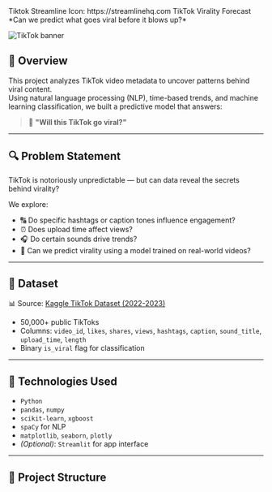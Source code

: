 # <svg xmlns="http://www.w3.org/2000/svg" fill="none" viewBox="0 0 14 14" id="Tiktok--Streamline-Flex" height="14" width="14">
  <desc>
    Tiktok Streamline Icon: https://streamlinehq.com
  </desc>
  <g id="tiktok">
    <path id="Subtract" fill="#000000" fill-rule="evenodd" d="M3.65727 0.474686C4.73112 0.35499 5.85168 0.25 7 0.25s2.26888 0.10499 3.3427 0.224686c1.672 0.186363 3.0154 1.528614 3.1946 3.203594 0.1143 1.0683 0.2127 2.18136 0.2127 3.32172 0 1.14035 -0.0984 2.25341 -0.2127 3.3217 -0.1792 1.675 -1.5226 3.0173 -3.1946 3.2036C9.26888 13.645 8.14832 13.75 7 13.75c-1.14832 0 -2.26888 -0.105 -3.34273 -0.2247C1.98532 13.339 0.641908 11.9967 0.462704 10.3217 0.348408 9.25341 0.25 8.14035 0.25 7c0 -1.14036 0.098408 -2.25342 0.212704 -3.32172C0.641907 2.0033 1.98532 0.661049 3.65727 0.474686ZM8.33196 2.88158c-0.07199 -0.30933 -0.36451 -0.51549 -0.68003 -0.47927 -0.31552 0.03623 -0.55371 0.30333 -0.55371 0.62092v5.7767c0 0.8571 -0.69482 1.55187 -1.55192 1.55187s-1.55192 -0.69477 -1.55192 -1.55187c0 -0.8571 0.69482 -1.55192 1.55192 -1.55192 0.34518 0 0.625 -0.27982 0.625 -0.625s-0.27982 -0.625 -0.625 -0.625c-1.54745 0 -2.80192 1.25446 -2.80192 2.80192 0 1.54747 1.25447 2.80187 2.80192 2.80187 1.54746 0 2.80192 -1.2544 2.80192 -2.80187v-3.489c0.60063 0.50936 1.37344 0.78914 2.28188 0.78914 0.3452 0 0.625 -0.27982 0.625 -0.625s-0.2798 -0.625 -0.625 -0.625c-0.66013 0 -1.15085 -0.20396 -1.51126 -0.52541 -0.36769 -0.32795 -0.64091 -0.81582 -0.78688 -1.44308Z" clip-rule="evenodd" stroke-width="1"></path>
  </g>
</svg> TikTok Virality Forecast  
*Can we predict what goes viral before it blows up?*

![TikTok banner](https://media.giphy.com/media/l0MYt5jPR6QX5pnqM/giphy.gif) <!-- replace with your own banner if you have one -->

## 📌 Overview  
This project analyzes TikTok video metadata to uncover patterns behind viral content.  
Using natural language processing (NLP), time-based trends, and machine learning classification, we built a predictive model that answers:

> 💭 **"Will this TikTok go viral?"**

---

## 🔍 Problem Statement  
TikTok is notoriously unpredictable — but can data reveal the secrets behind virality?

We explore:
- 🔠 Do specific hashtags or caption tones influence engagement?
- ⏰ Does upload time affect views?
- 🎧 Do certain sounds drive trends?
- 🧠 Can we predict virality using a model trained on real-world videos?

---

## 📁 Dataset  
📊 Source: [Kaggle TikTok Dataset (2022-2023)](https://www.kaggle.com/datasets/advaypatil/tiktok-dataset)  
- 50,000+ public TikToks  
- Columns: `video_id`, `likes`, `shares`, `views`, `hashtags`, `caption`, `sound_title`, `upload_time`, `length`  
- Binary `is_viral` flag for classification

---

## 🧪 Technologies Used  
- `Python`  
- `pandas`, `numpy`  
- `scikit-learn`, `xgboost`  
- `spaCy` for NLP  
- `matplotlib`, `seaborn`, `plotly`  
- *(Optional)*: `Streamlit` for app interface

---

## 🔧 Project Structure
